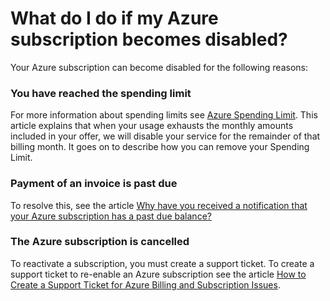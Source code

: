 <properties
	pageTitle="What do I do if my Azure subscription becomes disabled? | Microsoft Azure"
	description="Describes the reasons and resolution for Azure subscription becomes disabled"
	services="billing"
	documentationCenter=""
	authors="genlin"
	manager="jarrettr"
	editor="na"
	tags="billing"
	/>

<tags
	ms.service="billing"
	ms.workload="na"
	ms.tgt_pltfrm="na"
	ms.devlang="na"
	ms.topic="article"
	ms.date="11/23/2015"
	ms.author="genli"/>

# What do I do if my Azure subscription becomes disabled?

Your Azure subscription can become disabled for the following reasons:

### You have reached the spending limit

For more information about spending limits see [Azure Spending Limit](https://azure.microsoft.com/pricing/spending-limits/). This article explains that when your usage exhausts the monthly amounts included in your offer, we will disable your service for the remainder of that billing month. It goes on to describe how you can remove your Spending Limit.

### Payment of an invoice is past due

To resolve this, see the article [Why have you received a notification that your Azure subscription has a past due balance?](../billing-azure-subscription-past-due-balance.md)

### The Azure subscription is cancelled

To reactivate a subscription, you must create a support ticket. To create a support ticket to re-enable an Azure subscription see the article [How to Create a Support Ticket for Azure Billing and Subscription Issues](../billing-how-to-create-billing-support-ticket.md).
